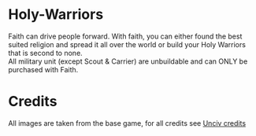 # Holy-Warriors
Faith can drive people forward. With faith, you can either found the best suited religion and spread it all over the world or build your Holy Warriors that is second to none.  
All military unit (except Scout &amp; Carrier) are unbuildable and can ONLY be purchased with Faith.

# Credits
All images are taken from the base game, for all credits see [Unciv credits](https://github.com/yairm210/Unciv/blob/master/docs/Credits.md)

